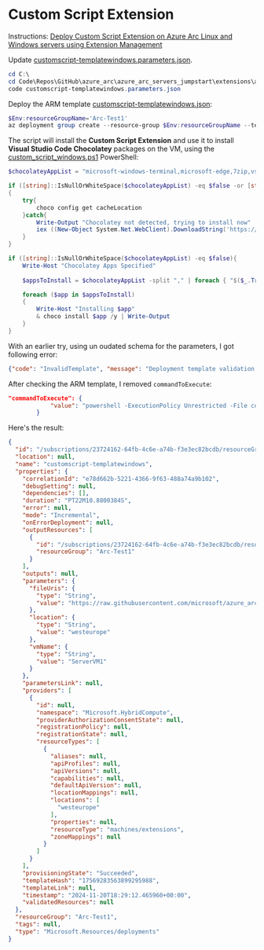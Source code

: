 # Custom Script Extension

Instructions: [Deploy Custom Script Extension on Azure Arc Linux and Windows servers using Extension Management](https://azurearcjumpstart.io/azure_arc_jumpstart/azure_arc_servers/day2/arc_vm_extension_customscript_arm)

Update [customscript-templatewindows.parameters.json](C:\Code\Repos\GitHub\azure_arc\azure_arc_servers_jumpstart\extensions\arm\customscript-templatewindows.parameters.json).

```powershell
cd C:\
cd Code\Repos\GitHub\azure_arc\azure_arc_servers_jumpstart\extensions\arm
code customscript-templatewindows.parameters.json
```

Deploy the ARM template [customscript-templatewindows.json](C:\Code\Repos\GitHub\azure_arc\azure_arc_servers_jumpstart\extensions\arm\customscript-templatewindows.json):
```powershell
$Env:resourceGroupName='Arc-Test1'
az deployment group create --resource-group $Env:resourceGroupName --template-file customscript-templatewindows.json --parameters customscript-templatewindows.parameters.json
```

The script will install the **Custom Script Extension** and use it to install **Visual Studio Code Chocolatey** packages on the VM, using the [custom_script_windows.ps1](https://raw.githubusercontent.com/microsoft/azure_arc/main/azure_arc_servers_jumpstart/scripts/custom_script_windows.ps1) PowerShell:

```powershell
$chocolateyAppList = "microsoft-windows-terminal,microsoft-edge,7zip,vscode"

if ([string]::IsNullOrWhiteSpace($chocolateyAppList) -eq $false -or [string]::IsNullOrWhiteSpace($dismAppList) -eq $false)
{
    try{
        choco config get cacheLocation
    }catch{
        Write-Output "Chocolatey not detected, trying to install now"
        iex ((New-Object System.Net.WebClient).DownloadString('https://chocolatey.org/install.ps1'))
    }
}

if ([string]::IsNullOrWhiteSpace($chocolateyAppList) -eq $false){   
    Write-Host "Chocolatey Apps Specified"  
    
    $appsToInstall = $chocolateyAppList -split "," | foreach { "$($_.Trim())" }

    foreach ($app in $appsToInstall)
    {
        Write-Host "Installing $app"
        & choco install $app /y | Write-Output
    }
}
```

With an earlier try, using un oudated schema for the parameters, I got following error:
```json
{"code": "InvalidTemplate", "message": "Deployment template validation failed: 'The following parameters were supplied, but do not correspond to any parameters defined in the template: 'commandToExecute'. The parameters defined in the template are: 'vmName, location, fileUris'. Please see https://aka.ms/arm-pass-parameter-values for usage details.'.", "additionalInfo": [{"type": "TemplateViolation", "info": {"lineNumber": 0, "linePosition": 0, "path": ""}}]}
```

After checking the ARM template, I removed `commandToExecute`:
```json
"commandToExecute": {
            "value": "powershell -ExecutionPolicy Unrestricted -File custom_script_windows.ps1" //command that will trigger the script
        }
```

Here's the result:
```json
{
  "id": "/subscriptions/23724162-64fb-4c6e-a74b-f3e3ec82bcdb/resourceGroups/Arc-Test1/providers/Microsoft.Resources/deployments/customscript-templatewindows",
  "location": null,
  "name": "customscript-templatewindows",
  "properties": {
    "correlationId": "e78d662b-5221-4366-9f63-488a74a9b102",
    "debugSetting": null,
    "dependencies": [],
    "duration": "PT22M10.8800384S",
    "error": null,
    "mode": "Incremental",
    "onErrorDeployment": null,
    "outputResources": [
      {
        "id": "/subscriptions/23724162-64fb-4c6e-a74b-f3e3ec82bcdb/resourceGroups/Arc-Test1/providers/Microsoft.HybridCompute/machines/ServerVM1/extensions/CustomScriptExtension",
        "resourceGroup": "Arc-Test1"
      }
    ],
    "outputs": null,
    "parameters": {
      "fileUris": {
        "type": "String",
        "value": "https://raw.githubusercontent.com/microsoft/azure_arc/main/azure_arc_servers_jumpstart/scripts/custom_script_windows.ps1"
      },
      "location": {
        "type": "String",
        "value": "westeurope"
      },
      "vmName": {
        "type": "String",
        "value": "ServerVM1"
      }
    },
    "parametersLink": null,
    "providers": [
      {
        "id": null,
        "namespace": "Microsoft.HybridCompute",
        "providerAuthorizationConsentState": null,
        "registrationPolicy": null,
        "registrationState": null,
        "resourceTypes": [
          {
            "aliases": null,
            "apiProfiles": null,
            "apiVersions": null,
            "capabilities": null,
            "defaultApiVersion": null,
            "locationMappings": null,
            "locations": [
              "westeurope"
            ],
            "properties": null,
            "resourceType": "machines/extensions",
            "zoneMappings": null
          }
        ]
      }
    ],
    "provisioningState": "Succeeded",
    "templateHash": "17569283563899295988",
    "templateLink": null,
    "timestamp": "2024-11-20T18:29:12.465960+00:00",
    "validatedResources": null
  },
  "resourceGroup": "Arc-Test1",
  "tags": null,
  "type": "Microsoft.Resources/deployments"
}
```